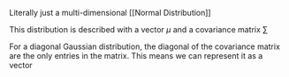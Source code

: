 Literally just a multi-dimensional [[Normal Distribution]]

This distribution is described with a vector $\mu$ and a covariance matrix $\sum$ 

For a diagonal Gaussian distribution, the diagonal of the covariance matrix are the only entries in the matrix. This means we can represent it as a vector